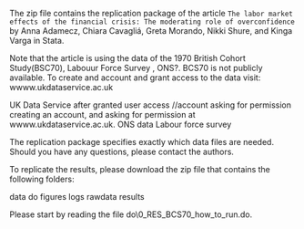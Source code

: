 The zip file contains the replication package of the article `The labor market effects of the financial crisis: The moderating role
of overconfidence` by Anna Adamecz, Chiara Cavagliá, Greta Morando, Nikki Shure, and Kinga Varga in Stata. 

Note that the article is using the data of the 1970 British Cohort Study(BSC70), Labouur Force Survey , ONS?. BCS70 is not publicly available. To create and account and grant access to the data visit: wwww.ukdataservice.ac.uk

 UK Data Service after granted user access //account asking for permission creating an account, and asking for permission at wwww.ukdataservice.ac.uk.
 ONS data
 Labour force survey
 
 The replication package specifies exactly which data files are needed. Should you have any questions, please contact the authors.

To replicate the results, please download the zip file that contains the following folders:

data
do
figures
logs
rawdata
results

Please start by reading the file do\0_RES_BCS70_how_to_run.do.
